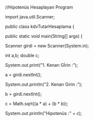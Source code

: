 //Hipotenüs Hesaplayan Program

import java.util.Scanner;

public class kdvTutarHesaplama {

public static void main(String[] args) {

Scanner girdi = new Scanner(System.in);

int a,b;
double c;

System.out.print("1. Kenarı Gİrin :");

a = girdi.nextInt();

System.out.println("2. Kenarı Girin :");

b = girdi.nextInt();

c = Math.sqrt((a * a) + (b * b));

System.out.println("Hipotenüs :" + c);